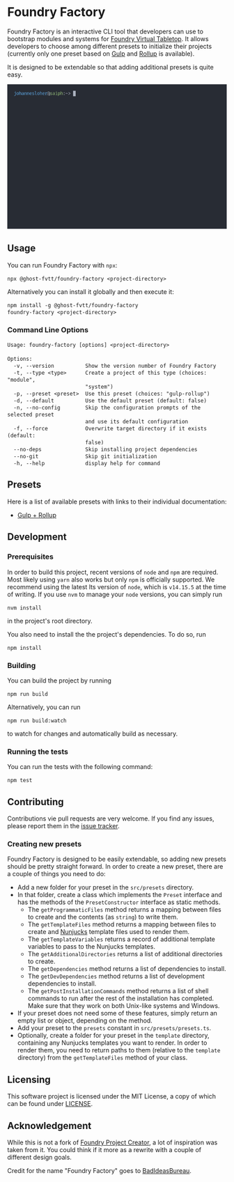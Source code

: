 # Foundry Factory

Foundry Factory is an interactive CLI tool that developers can use to
bootstrap modules and systems for [Foundry Virtual Tabletop]. It allows developers to
choose among different presets to initialize their projects (currently only one
preset based on [Gulp] and [Rollup] is available).

It is designed to be extendable so that adding additional presets is quite easy.

[![Foundry Factory Demo](./img/demo.gif)](./img/demo.gif)

## Usage

You can run Foundry Factory with `npx`:

```
npx @ghost-fvtt/foundry-factory <project-directory>
```

Alternatively you can install it globally and then execute it:

```
npm install -g @ghost-fvtt/foundry-factory
foundry-factory <project-directory>
```

### Command Line Options

```
Usage: foundry-factory [options] <project-directory>

Options:
  -v, --version          Show the version number of Foundry Factory
  -t, --type <type>      Create a project of this type (choices: "module",
                         "system")
  -p, --preset <preset>  Use this preset (choices: "gulp-rollup")
  -d, --default          Use the default preset (default: false)
  -n, --no-config        Skip the configuration prompts of the selected preset
                         and use its default configuration
  -f, --force            Overwrite target directory if it exists (default:
                         false)
  --no-deps              Skip installing project dependencies
  --no-git               Skip git initialization
  -h, --help             display help for command
```

## Presets

Here is a list of available presets with links to their individual
documentation:

- [Gulp + Rollup](./src/presets/gulp-rollup/README.md)

## Development

### Prerequisites

In order to build this project, recent versions of `node` and `npm` are
required. Most likely using `yarn` also works but only `npm` is officially
supported. We recommend using the latest lts version of `node`, which is
`v14.15.5` at the time of writing. If you use `nvm` to manage your `node`
versions, you can simply run

```
nvm install
```

in the project's root directory.

You also need to install the the project's dependencies. To do so, run

```
npm install
```

### Building

You can build the project by running

```
npm run build
```

Alternatively, you can run

```
npm run build:watch
```

to watch for changes and automatically build as necessary.

### Running the tests

You can run the tests with the following command:

```
npm test
```

## Contributing

Contributions vie pull requests are very welcome. If you find any issues, please report them in the [issue tracker].

### Creating new presets

Foundry Factory is designed to be easily extendable, so adding new presets
should be pretty straight forward. In order to create a new preset, there are a
couple of things you need to do:
- Add a new folder for your preset in the `src/presets` directory.
- In that folder, create a class which implements the `Preset` interface and has
  the methods of the `PresetConstructor` interface as static methods.
  - The `getProgrammaticFiles` method returns a mapping between files to create
    and the contents (as `string`) to write them.
  - The `getTemplateFiles` method returns a mapping between files to create and
    [Nunjucks] template files used to render them.
  - The `getTemplateVariables` returns a record of additional template variables
    to pass to the Nunjucks templates.
  - The `getAdditionalDirectories` returns a list of additional directories to
    create.
  - The `getDependencies` method returns a list of dependencies to install.
  - The `getDevDependencies` method returns a list of development dependencies
    to install.
  - The `getPostInstallationCommands` method returns a list of shell commands to
    run after the rest of the installation has completed. Make sure that they
    work on both Unix-like systems and Windows.
- If your preset does not need some of these features, simply return an empty
  list or object, depending on the method.
- Add your preset to the `presets` constant in `src/presets/presets.ts`.
- Optionally, create a folder for your preset in the `template` directory,
  containing any Nunjucks templates you want to render.
  In order to render them, you need to return paths to them (relative to the
  `template` directory) from the `getTemplateFiles` method of your class.

## Licensing

This software project is licensed under the MIT License, a copy of which can be
found under [LICENSE](./LICENSE).

## Acknowledgement

While this is not a fork of [Foundry Project Creator], a lot of inspiration was
taken from it. You could think if it more as a rewrite with a couple of
different design goals.

Credit for the name "Foundry Factory" goes to [BadIdeasBureau].

[Foundry Virtual Tabletop]: https://foundryvtt.com
[Gulp]: https://gulpjs.com/
[Rollup]: https://rollupjs.org/
[issue tracker]: https://github.com/ghost91-/foundry-factory/issues
[Nunjucks]: https://mozilla.github.io/nunjucks/
[Foundry Project Creator]: https://gitlab.com/foundry-projects/foundry-pc/create-foundry-project
[BadIdeasBureau]: https://github.com/BadIdeasBureau

